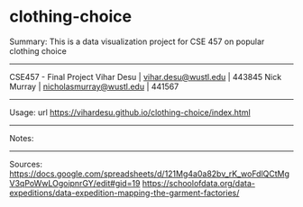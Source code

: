 # clothing-choice
Summary: This is a data visualization project for CSE 457 on popular clothing choice
************************************************
CSE457 - Final Project
Vihar Desu | vihar.desu@wustl.edu | 443845
Nick Murray | nicholasmurray@wustl.edu | 441567
************************************************
Usage: url https://vihardesu.github.io/clothing-choice/index.html


************************************************
Notes:


************************************************
Sources:
https://docs.google.com/spreadsheets/d/121Mg4a0a82bv_rK_woFdlQCtMgV3qPoWwLOgoipnrGY/edit#gid=19
https://schoolofdata.org/data-expeditions/data-expedition-mapping-the-garment-factories/

